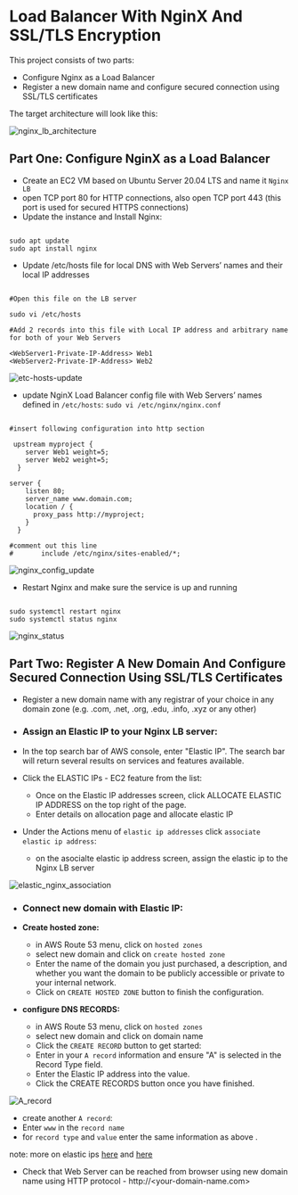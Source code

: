 # Load Balancer With NginX And SSL/TLS Encryption

This project consists of two parts:
- Configure Nginx as a Load Balancer
- Register a new domain name and configure secured connection using SSL/TLS certificates

The target architecture will look like this:

![nginx_lb_architecture](https://user-images.githubusercontent.com/92983658/186160254-c8319f4d-736d-431b-a5ab-c97982a4d6c8.png)

## Part One: Configure NginX as a Load Balancer
- Create an EC2 VM based on Ubuntu Server 20.04 LTS and name it `Nginx LB` 
- open TCP port 80 for HTTP connections, also open TCP port 443 (this port is used for secured HTTPS connections)
- Update the instance and Install Nginx: 

```

sudo apt update
sudo apt install nginx

```

- Update /etc/hosts file for local DNS with Web Servers’ names  and their local IP addresses

```

#Open this file on the LB server

sudo vi /etc/hosts

#Add 2 records into this file with Local IP address and arbitrary name for both of your Web Servers

<WebServer1-Private-IP-Address> Web1
<WebServer2-Private-IP-Address> Web2

```

![etc-hosts-update](https://user-images.githubusercontent.com/92983658/186168944-217ce448-756c-4c54-b958-da121a4ea6a6.png)


- update NginX Load Balancer config file with  Web Servers’ names defined in `/etc/hosts`: `sudo vi /etc/nginx/nginx.conf`

```

#insert following configuration into http section

 upstream myproject {
    server Web1 weight=5;
    server Web2 weight=5;
  }

server {
    listen 80;
    server_name www.domain.com;
    location / {
      proxy_pass http://myproject;
    }
  }

#comment out this line
#       include /etc/nginx/sites-enabled/*;

```

![nginx_config_update](https://user-images.githubusercontent.com/92983658/186170657-9f3eb4b0-a94b-4d2d-a13b-19f307df155d.png)


- Restart Nginx and make sure the service is up and running
```

sudo systemctl restart nginx
sudo systemctl status nginx

```

![nginx_status](https://user-images.githubusercontent.com/92983658/186171043-b87c0236-533d-42fa-8345-99a4c6197bb6.png)


## Part Two: Register A New Domain And Configure Secured Connection Using SSL/TLS Certificates
- Register a new domain name with any registrar of your choice in any domain zone (e.g. .com, .net, .org, .edu, .info, .xyz or any other)

- ### Assign an Elastic IP to your Nginx LB server: 
 - In the top search bar of AWS console, enter "Elastic IP". The search bar will return several results on services and features available.
 - Click the ELASTIC IPs - EC2 feature from the list:
   - Once on the Elastic IP addresses screen, click ALLOCATE ELASTIC IP ADDRESS on the top right of the page.
   - Enter details on allocation page and allocate elastic IP
 - Under the Actions menu of `elastic ip addresses` click `associate elastic ip address`:
   - on the asocialte elastic ip address screen, assign the elastic ip to the Nginx LB server

![elastic_nginx_association](https://user-images.githubusercontent.com/92983658/186363962-0491a62c-84ea-465e-8ed6-d57deadd406d.png)


- ### Connect new domain with Elastic IP:
- **Create hosted zone:**
  - in AWS Route 53 menu, click on `hosted zones`
  - select new domain and click on `create hosted zone`
   - Enter the name of the domain you just purchased, a description, and whether you want the domain to be publicly accessible or private to your internal network.
   - Click on `CREATE HOSTED ZONE` button to finish the configuration.  

- **configure DNS RECORDS:**
  - in AWS Route 53 menu, click on `hosted zones`
  - select new domain and click on domain name
   - Click the `CREATE RECORD` button to get started:
   - Enter in your `A record` information and ensure "A" is selected in the Record Type field.
   - Enter the Elastic IP address into the value.
   - Click the CREATE RECORDS button once you have finished.

 ![A_record](https://user-images.githubusercontent.com/92983658/186440451-f0ca251e-8c3a-4086-80ec-10ecba84731d.png)
 
  - create another `A record`:
   - Enter `www` in the `record name`
   - for `record type` and `value` enter the same information as above .
 
 
 
 note: more on elastic ips <a href="https://aws.amazon.com/getting-started/hands-on/get-a-domain/">here</a> and <a href="https://medium.com/progress-on-ios-development/connecting-an-ec2-instance-with-a-godaddy-domain-e74ff190c233">here</a>



- Check that Web Server can be reached from browser using new domain name using HTTP protocol - http://<your-domain-name.com>

